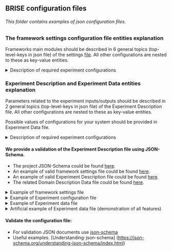 ## BRISE configuration files
###### This folder contains examples of *json* configuration files.

### The framework settings configuration file entities explanation
Frameworks main modules should be described in 6 general topics (top-level-keys in json file) of the settings [file](./SettingsBRISE.json).
All other configurations are nested to these as key-value entities.
<details>
<summary> Description of required experiment configurations </summary>

- `General` - describes what configurations the target system uses. Value - `dictionary` with following key-value pairs.
    - `isMinimizationExperiment` - `bool`. Minimization or maximization experiment
    - `EventService` - describes RabbitMQ settings.
        - `Address` - `string`. Address of RabbitMQ service.
        - `Port` - `int`. Port of RabbitMQ service for AMQP connection.

- `SelectionAlgorithm` - describes the way of search space (all possible configuration) exploration.
    - `SelectionType` - `string`. An exploration algorithm specification. Variants: `SobolSequence`, `ConfigSpaceSelector` (Mersenne Twister).

- `OutliersDetection` - the results of each Configuration run (Tasks) could differ significantly 
from other observations (Tasks) and those bias Configuration measurement results.
    This module could find these Tasks and exclude them from the Configuration results.
    *Note, that the evaluation of subsequent Configurations could change the decision made before.*

    Parameters for OutliersDetection module are described by 2 main keys: `bool` variable `isEnabled` (if `true` - OutlierDetection is switched on; if `false` - switched off ) and `Detectors` - a list of dictionaries, each of which contains two required key-value pairs:
    - `Type` - `string` - the name of Outlier Detection criterion (a.k.a. test or detector). Variants: `Dixon`, `Chauvenet`, `MAD`, `Grubbs`, `Quartiles`.
    - `Parameters` - `dictionary` - a set of key-value parameters used by specified in `Type` criterion.

    Current implementation of OutlierDetection module supports 5 detectors to distinguish whether the Task is an outlier or not.
    - `Dixon` - Dixon test calculates the distance between a suspicious value and the closest one to it, then the
     received value is divided by a distance between min and max value in the sample and is checked in coefficient table.
    - `Chauvenet` - The idea behind Chauvenet's criterion is to find a probability band, centered on the mean of a 
    normal distribution, that should reasonably contain all n samples of a data set.
    - `MAD` - It is the median of the set comprising the absolute values of the differences between the median and each data point.
    - `Grubbs` - The test finds if a minimum value or a maximum value is an outlier.
    - `Quartiles` - This test splits data into quartiles, then finds interquartile distance. All values, that goes beyond (Q1-3*IQR : Q3+3*IQR) are outliers.

    Each of the aforementioned criteria could be enabled by including it into the Experiment Description with two required parameters:
    - `MinActiveNumberOfTasks` - `int` - a minimum number of Tasks in Configuration to enable criterion.
    - `MaxActiveNumberOfTasks` - `int` - a maximum number of Tasks in Configuration while the criterion still works. 
    In case of exceeding this boundary, the criterion will be disabled. The string value `"Inf"` is supported.
    
    The reason for specifying the boundaries is in a suitability of each test for different amount and structure of data.
    In case of enabling several criteria, the Task will be marked as *Outlier* if at least a half of tests mark the Task as an *Outlier*.

- `Repeater` (Repetition Manager) - Results of each Configuration evaluation could not be precise/deterministic. 
The intent of the Repetition Manager is to ensure statistical significance of each Configuration evaluation by running it several times (Tasks).
    - `Type` - `string` - a type of a Repetition Manager represents a strategy to check the accuracy of the 
    Configuration measurement. Variants: `default`, `student_deviation`
        - `default` - evaluates Configuration *MaxTasksPerConfiguration* times. Required parameters:
            - `MaxTasksPerConfiguration` - a maximum number of times to evaluate (run) each Configuration.
        - `student_deviation` - checks the overall absolute deviation between Tasks and takes into account
         the Configuration quality (how close it is to the currently best Configuration found). Required parameters:
            - `MinTasksPerConfiguration` - `int` - a minimum number of repetitions to evaluate (run) each Configuration.
            - `MaxTasksPerConfiguration` - `int` - a maximum number of repetitions to evaluate (run) each Configuration.
             After reaching this amount new Tasks will not be added to the Configuration.
            - `BaseAcceptableErrors` - `array of floating point numbers` - A starting value for an acceptable Relative Error 
            for each dimension in result.
            - `ConfidenceLevels` - `array of floating point numbers 0..1` - Probabilities, that Configuration results 
            (each dimension) will appear in a boundary of an Acceptable Relative error.
            - `DevicesScaleAccuracies` - `array of floating point numbers` - A minimal value on a device scale, 
            that is possible to distinguish for each dimension in results.
            - `DevicesAccuracyClasses` - `array of integers` - Accuracy classes of devices that is used to 
            estimate each dimension of the result.
            - `ExperimentAwareness` - `boolean` - Is Repeater is in experiment-aware mode? If yes (`true`), 
            the following parameters are obligatory:
                - `MaxAcceptableErrors` - `array of floating point numbers` - A maximal value for the Acceptable Relative 
                errors, used if the Repeater is experiment-aware.
                - `RatiosMax` - `array of floating point numbers` - A relation between current solution Configuration 
                and current Configuration, when Relative error threshold will reach MaxAcceptableErrors value. 
                Specified separately for each dimension in a results.
            
    - *To disable the repetition management* (if the target algorithm is deterministic or 
    Configuration evaluation is considered precise) set `MaxTasksPerConfiguration` equal to `1` and `Type` to `default`.
 
     
- `ModelConfiguration` - section with the configuration related to the surrogate prediction model creating process.
    - `SamplingSize` - `int`. A number of configurations that should be sampled from a continuous search space in 
    order to give the model enough information for prediction. Obligatory for all prediction models.
    - `ModelType` - `string`. Type of the surrogate prediction model. *Variants:* 
        - `BO` - Bayesian Optimization model (using the Tree Parzen Estimator or TPE).
        - `regression` - Polynomial regression model. For this prediction model the following additional parameters are obligatory:
            - `minimalTestingSize` - `float`. A minimum possible fraction that specifies an amount of data for testing the created prediction model.
            - `maximalTestingSize` - `float`. A fraction that specifies an amount of data for testing the created prediction model.
            - `MinimumAccuracy` - `float`. A minimum accuracy that model should provide before making any predictions/testing.
        
- `StopConditionTriggerLogic` - The user could specify any logic of BRISE Experiment termination by composing the operands 
`and`, `or`, brackets `(` `)` and names of Stop Conditions into a single expression.
- `StopCondition` - termination criteria of BRISE Experiment.
    - `Stop Condition Name` - `String` Strategy used for BRISE Experiment termination. *Variants (with parameters)*
        - `QuantityBased` - `String` Stop when the specified number of configuration was measured.
            `MaxConfigs` - `Int` Maximum number of measured configurations. 
        - `ValidationBased` - `String` Stop if the valid model was built.
        - `ImprovementBased` - `String` - Stop in case of a newly evaluated Configuration is better, than the Default configuration.
            `MaxConfigsWithoutImprovement` - `Int` - Terminate after this number of Configurations were evaluated 
            and no better was found.
        - `Adaptive` - `String`- Stop if no improvement got for the current solution after a specified percentage of 
        the search space evaluated.
            - `SearchSpacePercentage` - `Int` - % of the Configuration search space evaluated.
        - `Guaranteed` - `String` - The BRISE Experiment is stopped if such configuration is found, that is better than the Default configuration.
        - `TimeBased` - `String` - Launches a user-defined timer. The BRISE Experiment will stop when time is over.
        Required parameters:
            - `MaxRunTime` - `Int` - Time value for the timer.
            - `TimeUnit` - `String` - Time unit for the timer (seconds, minutes etc).
        - `BadConfigurationBased` - `String` - The BRISE Experiment will stop in case of reaching a threshold of failed Configurations number.
        Required parameters:
            - `MaxBadConfigurations` - `Int` - Threshold of failed Configurations. Failed configuration should not contain any correct Tasks.
###### Note: Stop Conditions, that are defined in `StopCondition` block, but not used in `StopConditionTriggerLogic` block will be ignored.
</details>

### Experiment Description and Experiment Data entities explanation
Parameters related to the experiment inputs/outputs should be described in 2 general topics (top-level-keys in json file) of the Experiment Description file.
All other configurations are nested to these as key-value entities.

Possible values of configurations for your system should be provided in Experiment Data file.
<details>
<summary> Description of required experiment configurations </summary>

- `DomainDescription` - describes what configurations the target system uses. 
Value - `dictionary` with following key-value pairs.
    - `HyperparameterNames` - `list of strings`. The names of configurations.
    - `DataFile` - `string`. Path to json file with all possible values of all configurations.
    - `DefaultConfigurationHandler`. Optional parameter. If a default configuration is not specified or specified 
    incorrectly, random configuration is picked instead. This module can be extended to provide a specific logic.

- `TaskConfiguration` - describes experiment- and target-system-specific parameters.
    - `TaskName` - `string`. Name of the target system to be identified by the Worker nodes.
    - `Scenario` - `dict`. Specific problem instance which is to solved by the target system.
    - `TaskParamenters` - `List of strings`. List of parameters that form the search space.
    - `ResultStructure` - `List of strings`. A list of metric that the target system reports back.
    - `ResultDataTypes` - `List of strings`. Python data types of the target system output metrics.
    - `ExpectedValuesRange` - `List`. A list of ranges containing the expected/meaningful results for each metric the target system returns.
    - `MaxTimeToRunTask` - `float`. Maximum time to run each task in seconds. In case of exceeding this threshold the task will be terminated.
</details>

#### We provide a validation of the Experiment Description file using JSON-Schema.
* The project JSON-Schema could be found [here](./schema/experiment.schema.json).
* An example of valid framework settings file could be found [here](./SettingsBRISE.json).
* An example of valid Experiment Description file could be found [here](./EnergyExperiment.json).
* The related Domain Description Data file could be found [here](./EnergyExperimentData.json).

<details>
<summary> Example of framework settings file </summary>

```json
{
  "General":{
    "isMinimizationExperiment"  : true,
    "EventService": {
      "Address": "event-service",
      "Port" : 49153
    }
  },
  "SelectionAlgorithm":{
    "SelectionType"     : "SobolSequence"
  },
  "OutliersDetection":[
    {
      "Type": "Dixon",
      "Parameters": {
        "MinActiveNumberOfTasks": 3,
        "MaxActiveNumberOfTasks": 30
      }
    },
    {
      "Type": "Chauvenet",
      "Parameters": {
        "MinActiveNumberOfTasks": 3,
        "MaxActiveNumberOfTasks": 10000
      }
    }
  ],
  "Repeater":{
    "Type": "student_deviation",
    "Parameters": {
      "MaxFailedTasksPerConfiguration": 5,
      "MaxTasksPerConfiguration": 10,
      "MinTasksPerConfiguration": 2,
      "BaseAcceptableErrors": [5],
      "ConfidenceLevels": [0.95],
      "DevicesScaleAccuracies": [0],
      "DevicesAccuracyClasses": [0],
      "ExperimentAwareness": {
        "isEnabled": true,
        "MaxAcceptableErrors": [50],
        "RatiosMax": [10]
      }
    }
  },
  "ModelConfiguration":{
    "SamplingSize": 96,
    "ModelType"         : "BO"
  },
  "StopConditionTriggerLogic":{
    "Expression": "(QuantityBased and Guaranteed and ImprovementBased and ValidationBased) or BadConfigurationBased or TimeBased",
    "InspectionParameters":{
      "RepetitionPeriod": 1,
      "TimeUnit": "seconds"
    }
  },
  "StopCondition":[
    {
      "Type": "QuantityBased",
      "Parameters": {
        "MaxConfigs": 15
      }
    },
    {
      "Type": "ImprovementBased",
      "Parameters": {
        "MaxConfigsWithoutImprovement": 5
      }
    },
    {
      "Type": "Guaranteed",
      "Parameters": {      }
    },
    {
      "Type": "BadConfigurationBased",
      "Parameters": {
        "MaxBadConfigurations": 10
      }
    },
    {
      "Type": "TimeBased",
      "Parameters":{
        "MaxRunTime": 10,
        "TimeUnit": "minutes"
      }
    },
    {
      "Type": "ValidationBased",
      "Parameters": {      }
    }
  ]
}

```
</details>

<details>
<summary> Example of Experiment configuration file </summary>

```json
{
  "DomainDescription":{
    "HyperparameterNames"      : ["frequency", "threads"],
    "DataFile"          : "./Resources/EnergyExperimentData.json"
  },
  "TaskConfiguration":{
    "TaskName"          : "energy_consumption",
    "Scenario":{
      "ws_file": "Radix-500mio.csv"
    },
    "TaskParameters"   : ["frequency", "threads"],
    "ResultStructure"   : ["energy"],
    "ResultDataTypes"  : ["float"],
    "ExpectedValuesRange": [[0, 150000]],
    "MaxTimeToRunTask": 10
  }
}

```
</details>

<details>
<summary> Example of Experiment data file </summary>

```json
{
  "hyperparameters": [
    {
      "name": "threads",
      "type": "categorical",
      "choices": [1, 2, 4, 8, 16, 32],
      "default": 32
    },
    {
      "name": "frequency",
      "type": "categorical",
      "choices": [1200.0, 1300.0, 1400.0, 1600.0, 1700.0, 1800.0, 1900.0, 2000.0, 2200.0, 2300.0, 2400.0, 2500.0, 2700.0, 2800.0,
        2900.0, 2901.0],
      "default": 2900.0
    }
  ],
  "conditions": [],
  "forbiddens": []
}
```

</details>

<details>
<summary> Artificial example of Experiment data file (demonstration of all features) </summary>

```json
{
  "hyperparameters": [
    {
      "name": "number_of_trees",
      "type": "uniform_int",
      "log": false,
      "lower": 2,
      "upper": 500,
      "default": 500
    },
    {
      "name": "subset_ratio",
      "type": "uniform_float",
      "log": false,
      "lower": 0.0,
      "upper": 1.0,
      "default": 0.3
    },
    {
      "name": "use_local_random_seed",
      "type": "categorical",
      "choices": [
        "true",
        "false"
      ],
      "default": "false"
    },
    {
      "name": "local_random_seed",
      "type": "uniform_int",
      "log": false,
      "lower": 1992,
      "upper": 1998,
      "default": 1992
    }
  ],
  "conditions": [
    {
      "child": "local_random_seed",
      "parent": "use_local_random_seed",
      "type": "EQ",
      "value": "true"
    }
  ],
  "forbiddens": [
    {
      "name": "number_of_trees",
      "type": "AND",
      "clauses": [
        {
          "name": "number_of_trees",
          "type": "EQUALS",
          "value": 2
        },
        {
          "name": "subset_ratio",
          "type": "IN",
          "values": [0.1, 0.2]
        }
      ]
    }
  ]
}	
```
</details>

#### Validate the configuration file:
* For validation JSON documents use [json-schema](https://json-schema.org/)
* Useful examples. [Understanding-json-schema] (https://json-schema.org/understanding-json-schema/index.html)
